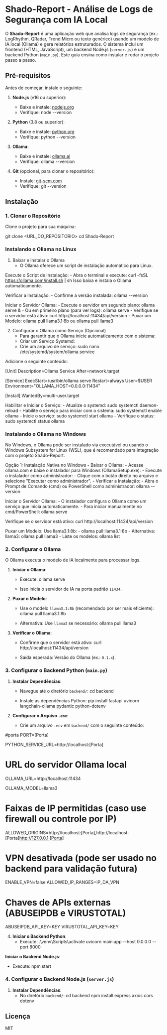 # Shado-Report - Análise de Logs de Segurança com IA Local

O **Shado-Report** é uma aplicação web que analisa logs de segurança (ex.: LogRhythm, QRadar, Trend Micro ou texto genérico) usando um modelo de IA local (Ollama) e gera relatórios estruturados. O sistema inclui um frontend (HTML, JavaScript), um backend Node.js (`server.js`) e um backend Python (`main.py`). Este guia ensina como instalar e rodar o projeto passo a passo.

## Pré-requisitos

Antes de começar, instale o seguinte:

1. **Node.js** (v16 ou superior):
   - Baixe e instale: [nodejs.org](https://nodejs.org/)
   - Verifique: 
     node --version

2. **Python** (3.8 ou superior):
   - Baixe e instale: [python.org](https://www.python.org/)
   - Verifique:
     python --version

3. **Ollama**:
   - Baixe e instale: [ollama.ai](https://ollama.ai/)
   - Verifique:
     ollama --version

4. **Git** (opcional, para clonar o repositório):
   - Instale: [git-scm.com](https://git-scm.com/)
   - Verifique:
     git --version

## Instalação

### 1. Clonar o Repositório
Clone o projeto para sua máquina:

git clone <URL_DO_REPOSITORIO>
cd Shado-Report


### Instalando o Ollama no Linux
1. Baixar e Instalar o Ollama
    - O Ollama oferece um script de instalação automático para Linux.

Execute o Script de Instalação:
    - Abra o terminal e execute: curl -fsSL https://ollama.com/install.sh | sh
Isso baixa e instala o Ollama automaticamente.

Verificar a Instalação:
    - Confirme a versão instalada: ollama --version


Iniciar o Servidor Ollama:
    - Execute o servidor em segundo plano: ollama serve &
    - Ou em primeiro plano (para ver logs): ollama serve
    - Verifique se o servidor está ativo: curl http://localhost:11434/api/version
    - Puxar um Modelo: ollama pull llama3.1:8b ou ollama pull llama3

2. Configurar o Ollama como Serviço (Opcional)
    - Para garantir que o Ollama inicie automaticamente com o sistema:
    - Criar um Serviço Systemd:
    - Crie um arquivo de serviço: sudo nano /etc/systemd/system/ollama.service

Adicione o seguinte conteúdo:

[Unit]
Description=Ollama Service
After=network.target

[Service]
ExecStart=/usr/bin/ollama serve
Restart=always
User=$USER
Environment="OLLAMA_HOST=0.0.0.0:11434"

[Install]
WantedBy=multi-user.target

Habilitar e Iniciar o Serviço:
    - Atualize o systemd: sudo systemctl daemon-reload
    - Habilite o serviço para iniciar com o sistema: sudo systemctl enable ollama
    - Inicie o serviço: sudo systemctl start ollama
    - Verifique o status: sudo systemctl status ollama

### Instalando o Ollama no Windows
No Windows, o Ollama pode ser instalado via executável ou usando o Windows Subsystem for Linux (WSL), que é recomendado para integração com o projeto Shado-Report.

Opção 1: Instalação Nativa no Windows
    - Baixar o Ollama:
    - Acesse ollama.com e baixe o instalador para Windows (OllamaSetup.exe).
    - Execute o instalador como administrador:
    - Clique com o botão direito no arquivo e selecione "Executar como administrador".
    - Verificar a Instalação:
    - Abra o Prompt de Comando (cmd) ou PowerShell como administrador: ollama --version

Iniciar o Servidor Ollama:
    - O instalador configura o Ollama como um serviço que inicia automaticamente.
    - Para iniciar manualmente no cmd/PowerShell: ollama serve

Verifique se o servidor está ativo: curl http://localhost:11434/api/version


Puxar um Modelo: Use llama3.1:8b:
    - ollama pull llama3.1:8b
    - Alternativa: llama3: ollama pull llama3
    - Liste os modelos: ollama list

### 2. Configurar o Ollama
O Ollama executa o modelo de IA localmente para processar logs.

1. **Iniciar o Ollama**:
   - Execute:
     ollama serve

   - Isso inicia o servidor de IA na porta padrão `11434`.

2. **Puxar o Modelo**:
   - Use o modelo `llama3.1:8b` (recomendado por ser mais eficiente):
     ollama pull llama3.1:8b

   - Alternativa: Use `llama3` se necessário:
     ollama pull llama3

3. **Verificar o Ollama**:
   - Confirme que o servidor está ativo:
     curl http://localhost:11434/api/version

   - Saída esperada: Versão do Ollama (ex.: `0.1.x`).

### 3. Configurar o Backend Python (`main.py`)

1. **Instalar Dependências**:
   - Navegue até o diretório `backend/`:
     cd backend

   - Instale as dependências Python:
     pip install fastapi uvicorn langchain-ollama pydantic python-dotenv

2. **Configurar o Arquivo `.env`**:
   - Crie um arquivo `.env` em `backend/` com o seguinte conteúdo:

#porta
PORT=[Porta]

PYTHON_SERVICE_URL=http://localhost:[Porta]

# URL do servidor Ollama local
OLLAMA_URL=http://localhost:11434

OLLAMA_MODEL=llama3

# Faixas de IP permitidas (caso use firewall ou controle por IP)
ALLOWED_ORIGINS=http://localhost:[Porta],http://localhost:[Porta]http://127.0.0.1:[Porta]

# VPN desativada (pode ser usado no backend para validação futura)
ENABLE_VPN=false
ALLOWED_IP_RANGES=IP_DA_VPN

# Chaves de APIs externas (ABUSEIPDB e VIRUSTOTAL)
ABUSEIPDB_API_KEY=KEY
VIRUSTOTAL_API_KEY=KEY

4. **Iniciar o Backend Python**:
   - Execute:
    .\venv\Scripts\activate
     uvicorn main:app --host 0.0.0.0 --port 8000

**Iniciar o Backend Node.js**:
   - Execute: npm start
### 4. Configurar o Backend Node.js (`server.js`)

1. **Instalar Dependências**:
   - No diretório `backend/`:
     cd backend
     npm install express axios cors dotenv

## Licença
MIT